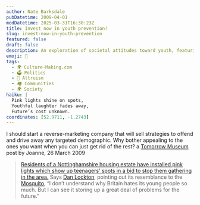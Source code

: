 ```yaml
---
author: Nate Barksdale
pubDatetime: 2009-04-01
modDatetime: 2025-03-31T16:30:23Z
title: Invest now in youth prevention!
slug: invest-now-in-youth-prevention
featured: false
draft: false
description: An exploration of societal attitudes toward youth, featuring unconventional methods to deter teenagers from certain spaces.
emoji: 🚫
tags:
  - 🌍 Culture-Making.com
  - 🗳️ Politics
  - 🤝 Altruism
  - 🏘️ Communities
  - 🌍 Society
haiku: |
  Pink lights shine on spots,  
  Youthful laughter fades away,  
  Future’s cost unknown.
coordinates: [52.9711, -1.2743]
---
```


I should start a reverse-marketing company that will sell strategies to offend and drive away any targeted demographic. Why bother appealing to the ones you want when you can just get rid of the rest? a [Tomorrow Museum](http://web.archive.org/web/20100116082345/http://tomorrowmuseum.com/2009/03/26/architecture-of-shaming-teenagers/) post by Joanne, 26 March 2009

> [Residents of a Nottinghamshire housing estate have installed pink lights which show up teenagers’ spots in a bid to stop them gathering in the area.](http://news.bbc.co.uk/2/hi/uk_news/england/nottinghamshire/7963347.stm) Says [Dan Lockton](http://architectures.danlockton.co.uk/2009/03/26/anti-teenager-pink-lights-to-show-up-acne/), pointing out its resemblance to the [Mosquito](http://architectures.danlockton.co.uk/2006/09/28/secret-alarm-becomes-dance-track/), “I don’t understand why Britain hates its young people so much. But I can see it storing up a great deal of problems for the future.”
